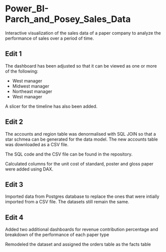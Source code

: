 # Power_BI-Parch_and_Posey_Sales_Data


Interactive visualization of the sales data of a paper company to analyze the performance of sales over a period of time.

## Edit 1

The dashboard has been adjusted so that it can be viewed as one or more of the following:

* West manager
* Midwest manager
* Northeast manager
* West manager

A slicer for the timeline has also been added.


## Edit 2

The accounts and region table was denormalised with SQL JOIN so that a star schmea can be generated for the data model. The new accounts table was downloaded as a CSV file.

The SQL code and the CSV file can be found in the repository. 

Calculated columns for the unit cost of standard, poster and gloss paper were added using DAX.


## Edit 3

Imported data from Postgres database to replace the ones that were intially imported from a CSV file. The datasets still remain the same.

## Edit 4

Added two additional dashboards for revenue contribution percentage and breakdown of the performance of each paper type

Remodeled the dataset and assigned the orders table as the facts table

